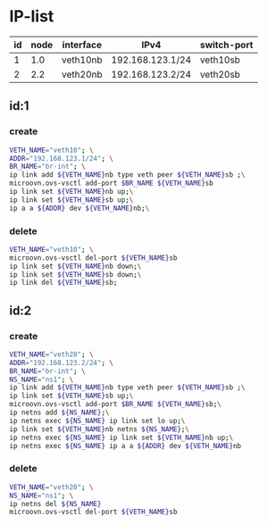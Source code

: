 # IP-list

| id | node | interface | IPv4 | switch-port |
|---|---|---|---|---|
|1| 1.0 | veth10nb | 192.168.123.1/24 | veth10sb |
|2| 2.2 | veth20nb | 192.168.123.2/24 | veth20sb |

## id:1
### create
```bash
VETH_NAME="veth10"; \
ADDR="192.168.123.1/24"; \
BR_NAME="br-int"; \
ip link add ${VETH_NAME}nb type veth peer ${VETH_NAME}sb ;\
microovn.ovs-vsctl add-port $BR_NAME ${VETH_NAME}sb
ip link set ${VETH_NAME}nb up;\
ip link set ${VETH_NAME}sb up;\
ip a a ${ADDR} dev ${VETH_NAME}nb;\
```

### delete
```bash
VETH_NAME="veth10"; \
microovn.ovs-vsctl del-port ${VETH_NAME}sb
ip link set ${VETH_NAME}nb down;\
ip link set ${VETH_NAME}sb down;\
ip link del ${VETH_NAME}sb;
```

## id:2
### create
```bash
VETH_NAME="veth20"; \
ADDR="192.168.123.2/24"; \
BR_NAME="br-int"; \
NS_NAME="ns1"; \
ip link add ${VETH_NAME}nb type veth peer ${VETH_NAME}sb ;\
ip link set ${VETH_NAME}sb up;\
microovn.ovs-vsctl add-port $BR_NAME ${VETH_NAME}sb;\
ip netns add ${NS_NAME};\
ip netns exec ${NS_NAME} ip link set lo up;\
ip link set ${VETH_NAME}nb netns ${NS_NAME};\
ip netns exec ${NS_NAME} ip link set ${VETH_NAME}nb up;\
ip netns exec ${NS_NAME} ip a a ${ADDR} dev ${VETH_NAME}nb
```

### delete
```bash
VETH_NAME="veth20"; \
NS_NAME="ns1"; \
ip netns del ${NS_NAME}
microovn.ovs-vsctl del-port ${VETH_NAME}sb
```
